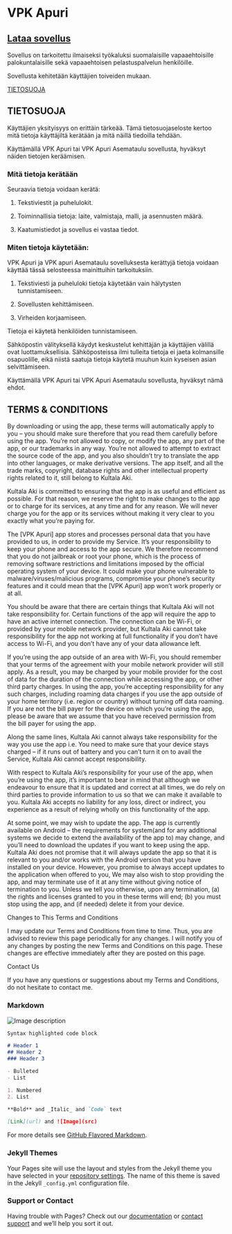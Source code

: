 # VPK Apuri

## [Lataa sovellus](https://github.com/Kultalaaki/VPKApuri/releases/download/v3.81/VPKApuriV381.apk)

Sovellus on tarkoitettu ilmaiseksi työkaluksi suomalaisille vapaaehtoisille palokuntalaisille sekä vapaaehtoisen pelastuspalvelun henkilöille.

Sovellusta kehitetään käyttäjien toiveiden mukaan.

[TIETOSUOJA](https://kultalaaki.github.io/tietosuoja.md)

## TIETOSUOJA

Käyttäjien yksityisyys on erittäin tärkeää. Tämä tietosuojaseloste kertoo mitä tietoja käyttäjiltä kerätään ja mitä näillä tiedoilla tehdään.

Käyttämällä VPK Apuri tai VPK Apuri Asemataulu sovellusta, hyväksyt näiden tietojen keräämisen.

### **Mitä tietoja kerätään**

 Seuraavia tietoja voidaan kerätä:
 
 1. Tekstiviestit ja puhelulokit.

2. Toiminnallisia tietoja: laite, valmistaja, malli, ja asennusten määrä.

3. Kaatumistiedot ja sovellus ei vastaa tiedot.

### **Miten tietoja käytetään:**

VPK Apuri ja VPK apuri Asemataulu sovelluksesta kerättyjä tietoja voidaan käyttää tässä selosteessa mainittuihin tarkoituksiin.

1. Tekstiviesti ja puheluloki tietoja käytetään vain hälytysten tunnistamiseen.

2. Sovellusten kehittämiseen.

3. Virheiden korjaamiseen.

Tietoja ei käytetä henkilöiden tunnistamiseen.

Sähköpostin välityksellä käydyt keskustelut kehittäjän ja käyttäjien välillä ovat luottamuksellisia. Sähköposteissa ilmi tulleita tietoja ei jaeta kolmansille osapuolille, eikä niistä saatuja tietoja käytetä muuhun kuin kyseisen asian selvittämiseen.

Käyttämällä VPK Apuri tai VPK Apuri Asemataulu sovellusta, hyväksyt nämä ehdot.

## **TERMS & CONDITIONS**

By downloading or using the app, these terms will automatically apply to you – you should make sure therefore that you read them carefully before using the app. You’re not allowed to copy, or modify the app, any part of the app, or our trademarks in any way. You’re not allowed to attempt to extract the source code of the app, and you also shouldn’t try to translate the app into other languages, or make derivative versions. The app itself, and all the trade marks, copyright, database rights and other intellectual property rights related to it, still belong to Kultala Aki.

Kultala Aki is committed to ensuring that the app is as useful and efficient as possible. For that reason, we reserve the right to make changes to the app or to charge for its services, at any time and for any reason. We will never charge you for the app or its services without making it very clear to you exactly what you’re paying for.

The [VPK Apuri] app stores and processes personal data that you have provided to us, in order to provide my Service. It’s your responsibility to keep your phone and access to the app secure. We therefore recommend that you do not jailbreak or root your phone, which is the process of removing software restrictions and limitations imposed by the official operating system of your device. It could make your phone vulnerable to malware/viruses/malicious programs, compromise your phone’s security features and it could mean that the [VPK Apuri] app won’t work properly or at all.

You should be aware that there are certain things that Kultala Aki will not take responsibility for. Certain functions of the app will require the app to have an active internet connection. The connection can be Wi-Fi, or provided by your mobile network provider, but Kultala Aki cannot take responsibility for the app not working at full functionality if you don’t have access to Wi-Fi, and you don’t have any of your data allowance left.

If you’re using the app outside of an area with Wi-Fi, you should remember that your terms of the agreement with your mobile network provider will still apply. As a result, you may be charged by your mobile provider for the cost of data for the duration of the connection while accessing the app, or other third party charges. In using the app, you’re accepting responsibility for any such charges, including roaming data charges if you use the app outside of your home territory (i.e. region or country) without turning off data roaming. If you are not the bill payer for the device on which you’re using the app, please be aware that we assume that you have received permission from the bill payer for using the app.

Along the same lines, Kultala Aki cannot always take responsibility for the way you use the app i.e. You need to make sure that your device stays charged – if it runs out of battery and you can’t turn it on to avail the Service, Kultala Aki cannot accept responsibility.

With respect to Kultala Aki’s responsibility for your use of the app, when you’re using the app, it’s important to bear in mind that although we endeavour to ensure that it is updated and correct at all times, we do rely on third parties to provide information to us so that we can make it available to you. Kultala Aki accepts no liability for any loss, direct or indirect, you experience as a result of relying wholly on this functionality of the app.

At some point, we may wish to update the app. The app is currently available on Android – the requirements for system(and for any additional systems we decide to extend the availability of the app to) may change, and you’ll need to download the updates if you want to keep using the app. Kultala Aki does not promise that it will always update the app so that it is relevant to you and/or works with the Android version that you have installed on your device. However, you promise to always accept updates to the application when offered to you, We may also wish to stop providing the app, and may terminate use of it at any time without giving notice of termination to you. Unless we tell you otherwise, upon any termination, (a) the rights and licenses granted to you in these terms will end; (b) you must stop using the app, and (if needed) delete it from your device.

Changes to This Terms and Conditions

I may update our Terms and Conditions from time to time. Thus, you are advised to review this page periodically for any changes. I will notify you of any changes by posting the new Terms and Conditions on this page. These changes are effective immediately after they are posted on this page.

Contact Us

If you have any questions or suggestions about my Terms and Conditions, do not hesitate to contact me.

### Markdown

![Image description](appFrontpage.png)

```markdown
Syntax highlighted code block

# Header 1
## Header 2
### Header 3

- Bulleted
- List

1. Numbered
2. List

**Bold** and _Italic_ and `Code` text

[Link](url) and ![Image](src)
```

For more details see [GitHub Flavored Markdown](https://guides.github.com/features/mastering-markdown/).

### Jekyll Themes

Your Pages site will use the layout and styles from the Jekyll theme you have selected in your [repository settings](https://github.com/Kultalaaki/VPKApuri/settings). The name of this theme is saved in the Jekyll `_config.yml` configuration file.

### Support or Contact

Having trouble with Pages? Check out our [documentation](https://docs.github.com/categories/github-pages-basics/) or [contact support](https://support.github.com/contact) and we’ll help you sort it out.
